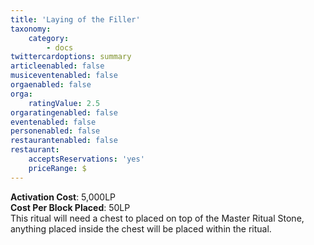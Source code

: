 ```yaml
---
title: 'Laying of the Filler'
taxonomy:
    category:
        - docs
twittercardoptions: summary
articleenabled: false
musiceventenabled: false
orgaenabled: false
orga:
    ratingValue: 2.5
orgaratingenabled: false
eventenabled: false
personenabled: false
restaurantenabled: false
restaurant:
    acceptsReservations: 'yes'
    priceRange: $
---
```


**Activation Cost**: 5,000LP  
**Cost Per Block Placed**: 50LP  
This ritual will need a chest to placed on top of the Master Ritual Stone, anything placed inside the chest will be placed within the ritual. 
